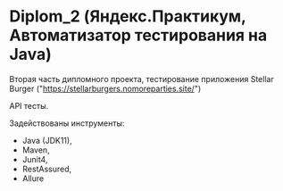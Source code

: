 # Diplom_2 (Яндекс.Практикум, Автоматизатор тестирования на Java)
Вторая часть дипломного проекта, тестирование приложения Stellar Burger ("https://stellarburgers.nomoreparties.site/")

API тесты.

Задействованы инструменты:
- Java (JDK11),
- Maven,
- Junit4,
- RestAssured,
- Allure
